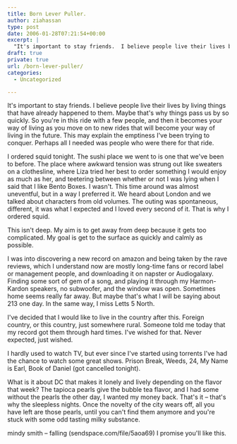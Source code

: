 ```yaml
---
title: Born Lever Puller.
author: ziahassan
type: post
date: 2006-01-28T07:21:54+00:00
excerpt: |
  "It's important to stay friends.  I believe people live their lives by living things that have already happened to them.  Maybe that's why things pass us by so quickly.  So you're in this ride with a few people, and then it becomes your way of living as you move on to new rides that will become your way of living in the future."
draft: true
private: true
url: /born-lever-puller/
categories:
  - Uncategorized

---
```

It's important to stay friends. I believe people live their lives by living things that have already happened to them. Maybe that's why things pass us by so quickly. So you're in this ride with a few people, and then it becomes your way of living as you move on to new rides that will become your way of living in the future. This may explain the emptiness I've been trying to conquer. Perhaps all I needed was people who were there for that ride.

I ordered squid tonight. The sushi place we went to is one that we've been to before. The place where awkward tension was strung out like sweaters on a clothesline, where Liza tried her best to order something I would enjoy as much as her, and teetering between whether or not I was lying when I said that I like Bento Boxes. I wasn't. This time around was almost uneventful, but in a way I preferred it. We heard about London and we talked about characters from old volumes. The outing was spontaneous, different, it was what I expected and I loved every second of it. That is why I ordered squid.

This isn't deep. My aim is to get away from deep because it gets too complicated. My goal is get to the surface as quickly and calmly as possible.

I was into discovering a new record on amazon and being taken by the rave reviews, which I understand now are mostly long-time fans or record label or management people, and downloading it on napster or Audiogalaxy. Finding some sort of gem of a song, and playing it through my Harmon-Kardon speakers, no subwoofer, and the window was open. Sometimes home seems really far away. But maybe that's what I will be saying about 213 one day. In the same way, I miss Letts 5 North.

I've decided that I would like to live in the country after this. Foreign country, or this country, just somewhere rural. Someone told me today that my record got them through hard times. I've wished for that. Never expected, just wished.

I hardly used to watch TV, but ever since I've started using torrents I've had the chance to watch some great shows. Prison Break, Weeds, 24, My Name is Earl, Book of Daniel (got cancelled tonight).

What is it about DC that makes it lonely and lively depending on the flavor that week? The tapioca pearls give the bubble tea flavor, and I had some without the pearls the other day, I wanted my money back. That's it &#8211; that's why the sleepless nights. Once the novelty of the city wears off, all you have left are those pearls, until you can't find them anymore and you're stuck with some odd tasting milky substance.

mindy smith &#8211; falling (sendspace.com/file/5aoa69) I promise you'll like this.
